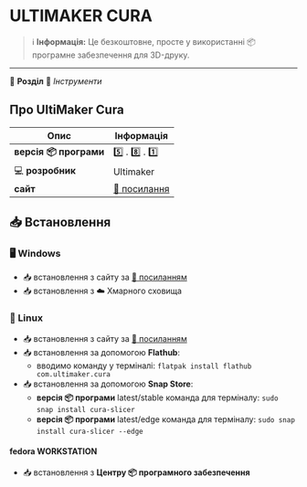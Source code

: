 # ULTIMAKER CURA


> :information_source: **Інформація:** Це безкоштовне, просте у використанні :package: програмне забезпечення для 3D-друку.

---

:open_file_folder: **Розділ** :toolbox: *Інструменти*

## Про UltiMaker Cura

| Опис | Інформація |
| ---- | ---------- |
| **версія :package: програми** | :five: . :eight: . :one: |
| :computer: **розробник** | Ultimaker |
| **сайт** | [:link: посилання](https://ultimaker.com/software/ultimaker-cura/) |

## :inbox_tray: Встановлення

### :desktop_computer: Windows

- :inbox_tray: встановлення з сайту за [:link: посиланням](https://ultimaker.com/software/ultimaker-cura/)
- :inbox_tray: встановлення з :cloud: Хмарного сховища

### :penguin: Linux

- :inbox_tray: встановлення з сайту за [:link: посиланням](https://ultimaker.com/software/ultimaker-cura/)
- :inbox_tray: встановлення за допомогою **Flathub**:
  - вводимо команду у терміналі: `flatpak install flathub com.ultimaker.cura`
- :inbox_tray: встановлення за допомогою **Snap Store**:
  - **версія :package: програми** latest/stable команда для терміналу: `sudo snap install cura-slicer`
  - **версія :package: програми** latest/edge команда для терміналу: `sudo snap install cura-slicer --edge`

#### fedora WORKSTATION

- :inbox_tray: встановлення з **Центру :package: програмного забезпечення**
